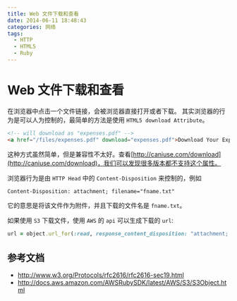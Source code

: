 ```yaml
---
title: Web 文件下载和查看
date: 2014-06-11 18:48:43
categories: 网络
tags:
  - HTTP
  - HTML5
  - Ruby
---
```

# Web 文件下载和查看

在浏览器中点击一个文件链接，会被浏览器直接打开或者下载。
其实浏览器的行为是可以人为控制的，最简单的方法是使用 `HTML5 download Attribute`。

```html
<!-- will download as "expenses.pdf" -->
<a href="/files/expenses.pdf" download="expenses.pdf">Download Your Expense Report</a>
```

这种方式虽然简单，但是兼容性不太好。查看[http://caniuse.com/download](http://caniuse.com/download)，我们可以发现很多版本都不支持这个属性。

浏览器行为是由 `HTTP Head` 中的 `Content-Disposition` 来控制的，例如

```html
Content-Disposition: attachment; filename="fname.txt"
```

它的意思是将该文件作为附件，并且下载的文件名是 `fname.txt`。

如果使用 `S3` 下载文件，使用 `AWS` 的 `api` 可以生成下载的 `url`:

```ruby
url = object.url_for(:read, response_content_disposition: "attachment; filename=\"#{filename}\"")
```

## 参考文档

- http://www.w3.org/Protocols/rfc2616/rfc2616-sec19.html
- http://docs.aws.amazon.com/AWSRubySDK/latest/AWS/S3/S3Object.html
